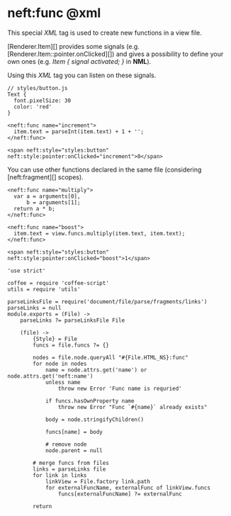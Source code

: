 neft:func @xml
==============

This special *XML* tag is used to create new functions in a view file.

[Renderer.Item][] provides some signals (e.g. [Renderer.Item::pointer.onClicked][])
and gives a possibility to define your own ones
(e.g. *Item { signal activated; }* in **NML**).

Using this *XML* tag you can listen on these signals.

```
// styles/button.js
Text {
  font.pixelSize: 30
  color: 'red'
}

<neft:func name="increment">
  item.text = parseInt(item.text) + 1 + '';
</neft:func>

<span neft:style="styles:button" neft:style:pointer:onClicked="increment">0</span>
```

You can use other functions declared in the same file (considering [neft:fragment][] scopes).

```
<neft:func name="multiply">
  var a = arguments[0],
      b = arguments[1];
  return a * b;
</neft:func>

<neft:func name="boost">
  item.text = view.funcs.multiply(item.text, item.text);
</neft:func>

<span neft:style="styles:button" neft:style:pointer:onClicked="boost">1</span>
```

	'use strict'

	coffee = require 'coffee-script'
	utils = require 'utils'

	parseLinksFile = require('document/file/parse/fragments/links')
	parseLinks = null
	module.exports = (File) ->
		parseLinks ?= parseLinksFile File

		(file) ->
			{Style} = File
			funcs = file.funcs ?= {}

			nodes = file.node.queryAll "#{File.HTML_NS}:func"
			for node in nodes
				name = node.attrs.get('name') or node.attrs.get('neft:name')
				unless name
					throw new Error 'Func name is requried'

				if funcs.hasOwnProperty name
					throw new Error "Func `#{name}` already exists"

				body = node.stringifyChildren()

				funcs[name] = body

				# remove node
				node.parent = null

			# merge funcs from files
			links = parseLinks file
			for link in links
				linkView = File.factory link.path
				for externalFuncName, externalFunc of linkView.funcs
					funcs[externalFuncName] ?= externalFunc

			return
